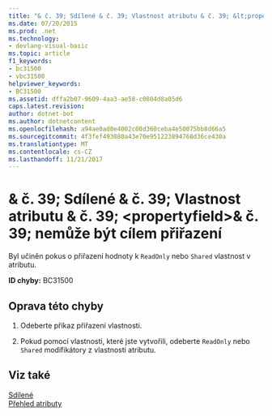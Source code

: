 ```yaml
---
title: "& č. 39; Sdílené & č. 39; Vlastnost atributu & č. 39; &lt;propertyfield&gt;& č. 39; nemůže být cílem přiřazení"
ms.date: 07/20/2015
ms.prod: .net
ms.technology:
- devlang-visual-basic
ms.topic: article
f1_keywords:
- bc31500
- vbc31500
helpviewer_keywords:
- BC31500
ms.assetid: dffa2b07-9609-4aa3-ae58-c0804d8a05d6
caps.latest.revision: 
author: dotnet-bot
ms.author: dotnetcontent
ms.openlocfilehash: a94ae0ad0e4002c00d360ceba4e50075bb8d66a5
ms.sourcegitcommit: 4f3fef493080a43e70e951223894768d36ce430a
ms.translationtype: MT
ms.contentlocale: cs-CZ
ms.lasthandoff: 11/21/2017
---
```

# <a name="39shared39-attribute-property-39ltpropertyfieldgt39-cannot-be-the-target-of-an-assignment"></a>& č. 39; Sdílené & č. 39; Vlastnost atributu & č. 39; &lt;propertyfield&gt;& č. 39; nemůže být cílem přiřazení
Byl učiněn pokus o přiřazení hodnoty k `ReadOnly` nebo `Shared` vlastnost v atributu.  
  
 **ID chyby:** BC31500  
  
## <a name="to-correct-this-error"></a>Oprava této chyby  
  
1.  Odeberte příkaz přiřazení vlastnosti.  
  
2.  Pokud pomocí vlastnosti, které jste vytvořili, odeberte `ReadOnly` nebo `Shared` modifikátory z vlastnosti atributu.  
  
## <a name="see-also"></a>Viz také  
 [Sdílené](../../visual-basic/language-reference/modifiers/shared.md)  
 [Přehled atributy](~/docs/visual-basic/programming-guide/concepts/attributes/index.md)

